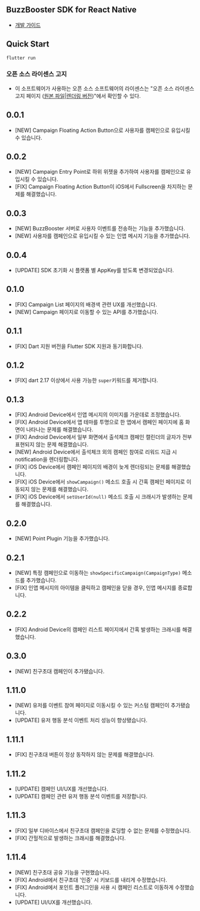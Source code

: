 ## BuzzBooster SDK for React Native

* [개발 가이드](https://buzzvil.atlassian.net/wiki/spaces/BDG/pages/2885845036/BuzzBooster+Flutter+SDK)

## Quick Start
```sh
flutter run
```

### 오픈 소스 라이센스 고지
- 이 소프트웨어가 사용하는 오픈 소스 소프트웨어의 라이센스는 "오픈 소스 라이센스 고지 페이지 ([원본 파일](docs/3rd_party_licenses.html)|[렌더링 버전](https://htmlpreview.github.io/?https://github.com/Buzzvil/buzzscreen-sdk-publisher/blob/master/docs/3rd_party_licenses.html))"에서 확인할 수 있다.


## 0.0.1
* [NEW] Campaign Floating Action Button으로 사용자를 캠페인으로 유입시킬 수 있습니다.

## 0.0.2
* [NEW] Campaign Entry Point로 하위 위젯을 추가하여 사용자를 캠페인으로 유입시킬 수 있습니다.
* [FIX] Campaign Floating Action Button이 iOS에서 Fullscreen을 차지하는 문제를 해결했습니다.

## 0.0.3
* [NEW] BuzzBooster 서버로 사용자 이벤트를 전송하는 기능을 추가했습니다.
* [NEW] 사용자를 캠페인으로 유입시킬 수 있는 인앱 메시지 기능을 추가했습니다.

## 0.0.4
* [UPDATE] SDK 초기화 시 플랫폼 별 AppKey를 받도록 변경되었습니다.

## 0.1.0
* [FIX] Campaign List 페이지의 배경색 관련 UX를 개선했습니다.
* [NEW] Campaign 페이지로 이동할 수 있는 API를 추가했습니다.

## 0.1.1
* [FIX] Dart 지원 버전을 Flutter SDK 지원과 동기화합니다.

## 0.1.2
* [FIX] dart 2.17 이상에서 사용 가능한 `super`키워드를 제거합니다.

## 0.1.3
* [FIX] Android Device에서 인앱 메시지의 이미지를 가운데로 조정했습니다.
* [FIX] Android Device에서 앱 테마를 투명으로 한 앱에서 캠페인 페이지에 홈 화면이 나타나는 문제를 해결했습니다.
* [FIX] Android Device에서 일부 화면에서 출석체크 캠페인 캘린더의 글자가 전부 표현되지 않는 문제 해결했습니다.
* [NEW] Android Device에서 출석체크 외의 캠페인 참여로 리워드 지급 시 notification을 렌더링합니다.
* [FIX] iOS Device에서 캠페인 페이지의 배경이 늦게 렌더링되는 문제를 해결했습니다.
* [FIX] iOS Device에서 `showCampaign()` 메소드 호출 시 간혹 캠페인 페이지로 이동되지 않는 문제를 해결했습니다.
* [FIX] iOS Device에서 `setUserId(null)` 메소드 호출 시 크래시가 발생하는 문제를 해결했습니다.

## 0.2.0
* [NEW] Point Plugin 기능을 추가했습니다.

## 0.2.1
* [NEW] 특정 캠페인으로 이동하는 `showSpecificCampaign(CampaignType)` 메소드를 추가했습니다.
* [FIX] 인앱 메시지의 아이템을 클릭하고 캠페인을 닫을 경우, 인앱 메시지를 종료합니다.

## 0.2.2
* [FIX] Android Device의 캠페인 리스트 페이지에서 간혹 발생하는 크래시를 해결했습니다.

## 0.3.0
* [NEW] 친구초대 캠페인이 추가됐습니다.

## 1.11.0
* [NEW] 유저를 이벤트 참여 페이지로 이동시킬 수 있는 커스텀 캠페인이 추가됐습니다.
* [UPDATE] 유저 행동 분석 이벤트 처리 성능이 향상됐습니다.

## 1.11.1
* [FIX] 친구초대 버튼이 정상 동작하지 않는 문제를 해결했습니다.

## 1.11.2
* [UPDATE] 캠페인 UI/UX를 개선했습니다.
* [UPDATE] 캠페인 관련 유저 행동 분석 이벤트를 저장합니다.

## 1.11.3
* [FIX] 일부 디바이스에서 친구초대 캠페인을 로딩할 수 없는 문제를 수정했습니다.
* [FIX] 간헐적으로 발생하는 크래시를 해결했습니다.

## 1.11.4
* [NEW] 친구초대 공유 기능을 구현했습니다.
* [FIX] Android에서 친구초대 '인증' 시 키보드를 내리게 수정했습니다.
* [FIX] Android에서 포인트 플러그인을 사용 시 캠페인 리스트로 이동하게 수정했습니다.
* [UPDATE] UI/UX를 개선했습니다.
